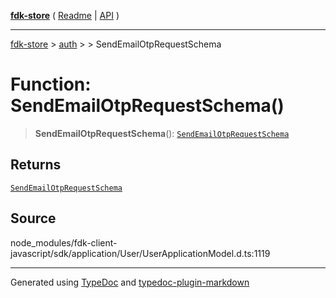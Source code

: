 [**fdk-store**](../../../README.md) ( [Readme](../../../README.md) \| [API](../../../API.md) )

---

[fdk-store](../../../API.md) > [auth](../../README.md) > [<internal>](../README.md) > SendEmailOtpRequestSchema

# Function: SendEmailOtpRequestSchema()

> **SendEmailOtpRequestSchema**(): [`SendEmailOtpRequestSchema`](../type-aliases/type-alias.SendEmailOtpRequestSchema.md)

## Returns

[`SendEmailOtpRequestSchema`](../type-aliases/type-alias.SendEmailOtpRequestSchema.md)

## Source

node_modules/fdk-client-javascript/sdk/application/User/UserApplicationModel.d.ts:1119

---

Generated using [TypeDoc](https://typedoc.org/) and [typedoc-plugin-markdown](https://www.npmjs.com/package/typedoc-plugin-markdown)
